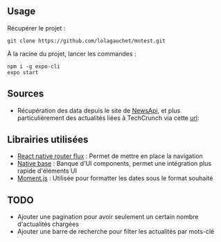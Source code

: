 
## Usage 

Récupérer le projet :
```
git clone https://github.com/lolagauchet/mntest.git
```

À la racine du projet, lancer les commandes :
```
npm i -g expo-cli
expo start
```

## Sources
- Récupération des data depuis le site de [NewsApi](https://newsapi.org/), et plus particulièrement des actualités liées à TechCrunch via cette [url](https://newsapi.org/v2/top-headlines?sources=techcrunch&apiKey=82965f348be144828e8a35bd69e804a8):

## Librairies utilisées
- [React native router flux](https://github.com/aksonov/react-native-router-flux) : Permet de mettre en place la navigation
- [Native base](https://docs.nativebase.io/) : Banque d'UI components, permet une intégration plus rapide d'éléments UI
- [Moment.js](https://momentjs.com/docs/) : Utilisée pour formatter les dates sous le format souhaité


## TODO
- Ajouter une pagination pour avoir seulement un certain nombre d'actualités chargées
- Ajouter une barre de recherche pour filter les actualités par mots-clé






